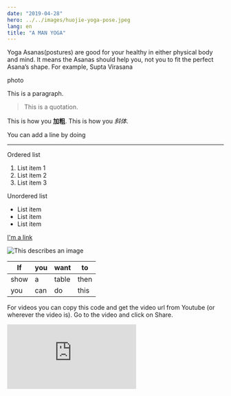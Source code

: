 ```yaml
---
date: "2019-04-28"
hero: ../../images/huojie-yoga-pose.jpeg
lang: en
title: "A MAN YOGA"
---
```


Yoga Asanas(postures) are good for your healthy in either physical body and mind. It means the Asanas should help you, not you to fit the perfect Asana’s shape. For example, Supta Virasana

photo




This is a paragraph.

> This is a quotation.

This is how you **加粗**. This is how you _斜体_.

You can add a line by doing

---

Ordered list

1. List item 1
2. List item 2
3. List item 3

Unordered list

* List item
* List item
* List item

[I'm a link](https://www.google.com)

![This describes an image](../../images/huojie-yoga-pose.jpeg)

| If | you | want | to |
|---|---|---|---|
| show | a | table | then |
| you | can | do | this |

For videos you can copy this code and get the video url from Youtube (or wherever the video is). Go to the video and click on Share.

<div class='embed-container'><iframe src="https://www.youtube.com/embed/Hs4ZqJwR14o" frameborder="0" allow="accelerometer; encrypted-media; gyroscope; picture-in-picture" allowfullscreen></iframe></div>
